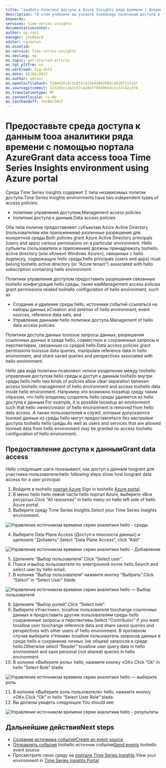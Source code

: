 ```yaml
---
title: "aaaData политики доступа в Azure Insights ряда времени | Документы Microsoft"
description: "В этом учебнике вы узнаете toomanage политикам доступа в серии аналитики времени"
keywords: 
services: time-series-insights
documentationcenter: 
author: op-ravi
manager: jhubbard
editor: cgronlun
ms.assetid: 
ms.service: time-series-insights
ms.devlang: na
ms.topic: get-started-article
ms.tgt_pltfrm: na
ms.workload: big-data
ms.date: 05/01/2017
ms.author: omravi
ms.openlocfilehash: f286d26c8c5c851c523e9384760dc4b10711fa3f
ms.sourcegitcommit: 523283cc1b3c37c428e77850964dc1c33742c5f0
ms.translationtype: MT
ms.contentlocale: ru-RU
ms.lasthandoff: 10/06/2017
---
```

# <a name="grant-data-access-tooa-time-series-insights-environment-using-azure-portal"></a><span data-ttu-id="e6e16-103">Предоставьте среда доступа к данным tooa аналитики ряда времени с помощью портала Azure</span><span class="sxs-lookup"><span data-stu-id="e6e16-103">Grant data access tooa Time Series Insights environment using Azure portal</span></span>

<span data-ttu-id="e6e16-104">Среда Time Series Insights содержит 2 типа независимых политик доступа:</span><span class="sxs-lookup"><span data-stu-id="e6e16-104">Time Series Insights environments have two independent types of access policies:</span></span>

* <span data-ttu-id="e6e16-105">политики управления доступом;</span><span class="sxs-lookup"><span data-stu-id="e6e16-105">Management access policies</span></span>
* <span data-ttu-id="e6e16-106">политики доступа к данным.</span><span class="sxs-lookup"><span data-stu-id="e6e16-106">Data access policies</span></span>

<span data-ttu-id="e6e16-107">Оба типа политик предоставляют субъектам Azure Active Directory (пользователям или приложениям) различные разрешения для конкретной среды.</span><span class="sxs-lookup"><span data-stu-id="e6e16-107">Both policies grant Azure Active Directory principals (users and apps) various permissions on a particular environment.</span></span> <span data-ttu-id="e6e16-108">Hello субъекты (пользователи и приложения) должны принадлежать toohello active directory (или «Клиент Windows Azure»), связанных с hello подписку, содержащую hello среды.</span><span class="sxs-lookup"><span data-stu-id="e6e16-108">hello principals (users and apps) must belong toohello active directory (or “Azure tenant”) associated with hello subscription containing hello environment.</span></span>

<span data-ttu-id="e6e16-109">Политики управления доступом предоставить разрешения связанных toohello конфигурация hello среды, такие как</span><span class="sxs-lookup"><span data-stu-id="e6e16-109">Management access policies grant permissions related toohello configuration of hello environment, such as</span></span>
*   <span data-ttu-id="e6e16-110">Создание и удаление среды hello, источники событий ссылаться на наборы данных и</span><span class="sxs-lookup"><span data-stu-id="e6e16-110">Creation and deletion of hello environment, event sources, reference data sets, and</span></span>
*   <span data-ttu-id="e6e16-111">Управление данными hello политики доступа.</span><span class="sxs-lookup"><span data-stu-id="e6e16-111">Management of hello data access policies.</span></span>

<span data-ttu-id="e6e16-112">Политики доступа данных tooissue запросы данных, разрешения ссылочных данных в среде hello, совместное и сохраненные запросы и перспективам, связанным со средой hello.</span><span class="sxs-lookup"><span data-stu-id="e6e16-112">Data access policies grant permissions tooissue data queries, manipulate reference data in hello environment, and share saved queries and perspectives associated with hello environment.</span></span>

<span data-ttu-id="e6e16-113">Hello два вида политики позволяют четкое разделение между toohello управления доступом hello среды и доступ к данным toohello внутри среды hello.</span><span class="sxs-lookup"><span data-stu-id="e6e16-113">hello two kinds of policies allow clear separation between access toohello management of hello environment and access toohello data inside hello environment.</span></span> <span data-ttu-id="e6e16-114">Например это возможно toosetup среду таким образом, что hello владелец создатель hello среды удаляется из hello доступа к данным.</span><span class="sxs-lookup"><span data-stu-id="e6e16-114">For example, it is possible toosetup an environment such that hello owner/creator of hello environment is removed from hello data access.</span></span> <span data-ttu-id="e6e16-115">А также пользователей и служб, которые допускаются tooread данные из среды hello могут предоставляться без настройки доступа toohello hello среды.</span><span class="sxs-lookup"><span data-stu-id="e6e16-115">As well as users and services that are allowed tooread data from hello environment may be granted no access toohello configuration of hello environment.</span></span>

## <a name="grant-data-access"></a><span data-ttu-id="e6e16-116">Предоставление доступа к данным</span><span class="sxs-lookup"><span data-stu-id="e6e16-116">Grant data access</span></span>
<span data-ttu-id="e6e16-117">Hello следующие шаги показывают, как доступ к данным toogrant для участника-пользователя:</span><span class="sxs-lookup"><span data-stu-id="e6e16-117">hello following steps show how toogrant data access for a user principal:</span></span>

1.  <span data-ttu-id="e6e16-118">Войдите в toohello [портал Azure](https://portal.azure.com).</span><span class="sxs-lookup"><span data-stu-id="e6e16-118">Sign in toohello [Azure portal](https://portal.azure.com).</span></span>
2.  <span data-ttu-id="e6e16-119">В меню hello hello левой части hello портал Azure, выберите «Все ресурсы».</span><span class="sxs-lookup"><span data-stu-id="e6e16-119">Click “All resources” in hello menu on hello left side of hello Azure portal.</span></span>
3.  <span data-ttu-id="e6e16-120">Выберите среду Time Series Insights.</span><span class="sxs-lookup"><span data-stu-id="e6e16-120">Select your Time Series Insights environment.</span></span>

  ![Управление источником времени серии аналитики hello - среды](media/data-access/getstarted-grant-data-access1.png)

4.  <span data-ttu-id="e6e16-122">Выберите Data Plane Access (Доступ к плоскости данных) и щелкните "Добавить".</span><span class="sxs-lookup"><span data-stu-id="e6e16-122">Select “Data Plane Access”, click “Add”</span></span>

  ![Управление источником времени серии аналитики hello - Добавление](media/data-access/getstarted-grant-data-access2.png)

5.  <span data-ttu-id="e6e16-124">Щелкните "Выбор пользователя".</span><span class="sxs-lookup"><span data-stu-id="e6e16-124">Click “Select user”.</span></span>
6.  <span data-ttu-id="e6e16-125">Поиск и выбор пользователя по электронной почте hello.</span><span class="sxs-lookup"><span data-stu-id="e6e16-125">Search and select user by hello email.</span></span>
7.  <span data-ttu-id="e6e16-126">В колонке "Выбор пользователя" нажмите кнопку "Выбрать".</span><span class="sxs-lookup"><span data-stu-id="e6e16-126">Click “Select” in “Select User” blade.</span></span>

  ![Управление источником времени серии аналитики hello — Выбор пользователя](media/data-access/getstarted-grant-data-access3.png)

8.  <span data-ttu-id="e6e16-128">Щелкните "Выбор ролей".</span><span class="sxs-lookup"><span data-stu-id="e6e16-128">Click “Select role”.</span></span>
9.  <span data-ttu-id="e6e16-129">Выберите «Участник», tooallow пользователя toochange ссылочных данных и предоставить другим пользователям среды hello сохраненные запросы и перспективы.</span><span class="sxs-lookup"><span data-stu-id="e6e16-129">Select “Contributor” if you want tooallow user toochange reference data and share saved queries and perspectives with other users of hello environment.</span></span> <span data-ttu-id="e6e16-130">В противном случае выберите «Чтения» tooallow пользователь запросов данных в среде hello и сохранение личных (не общем) запросов в среде hello.</span><span class="sxs-lookup"><span data-stu-id="e6e16-130">Otherwise select “Reader” tooallow user query data in hello environment and save personal (not shared) queries in hello environment.</span></span>
10. <span data-ttu-id="e6e16-131">В колонке «Выберите роль» hello, нажмите кнопку «ОК».</span><span class="sxs-lookup"><span data-stu-id="e6e16-131">Click “Ok” in hello “Select Role” blade.</span></span>

  ![Управление источником времени серии аналитики hello — выберите роль](media/data-access/getstarted-grant-data-access4.png)

11. <span data-ttu-id="e6e16-133">В колонке «Выберите роль пользователя» hello, нажмите кнопку «ОК».</span><span class="sxs-lookup"><span data-stu-id="e6e16-133">Click “Ok” in hello “Select User Role” blade.</span></span>
12. <span data-ttu-id="e6e16-134">Вы должны увидеть следующее:</span><span class="sxs-lookup"><span data-stu-id="e6e16-134">You should see:</span></span>

  ![Управление источником времени серии аналитики hello - результаты](media/data-access/getstarted-grant-data-access5.png)

## <a name="next-steps"></a><span data-ttu-id="e6e16-136">Дальнейшие действия</span><span class="sxs-lookup"><span data-stu-id="e6e16-136">Next steps</span></span>

* [<span data-ttu-id="e6e16-137">Создание источника событий</span><span class="sxs-lookup"><span data-stu-id="e6e16-137">Create an event source</span></span>](time-series-insights-add-event-source.md)
* <span data-ttu-id="e6e16-138">[Отправлять события](time-series-insights-send-events.md) toohello источник события</span><span class="sxs-lookup"><span data-stu-id="e6e16-138">[Send events](time-series-insights-send-events.md) toohello event source</span></span>
* <span data-ttu-id="e6e16-139">Просмотрите свою среду на [портале Time Series Insights](https://insights.timeseries.azure.com).</span><span class="sxs-lookup"><span data-stu-id="e6e16-139">View your environment in [Time Series Insights Portal](https://insights.timeseries.azure.com)</span></span>
